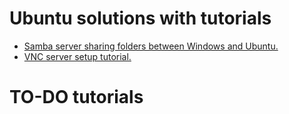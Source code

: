# Ubuntu solutions with tutorials


* [Samba server sharing folders between Windows and Ubuntu.](/Samba.md)
* [VNC server setup tutorial.](/VNC.md)


# TO-DO tutorials
